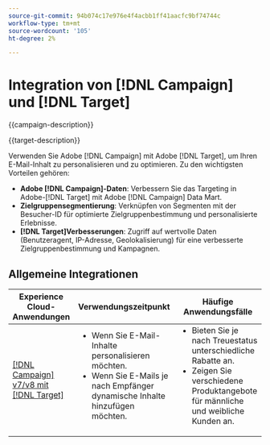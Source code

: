 ```yaml
---
source-git-commit: 94b074c17e976e4f4acbb1ff41aacfc9bf74744c
workflow-type: tm+mt
source-wordcount: '105'
ht-degree: 2%

---
```



# Integration von [!DNL Campaign] und [!DNL Target]

{{campaign-description}}

{{target-description}}

Verwenden Sie Adobe [!DNL Campaign] mit Adobe [!DNL Target], um Ihren E-Mail-Inhalt zu personalisieren und zu optimieren. Zu den wichtigsten Vorteilen gehören:

+ **Adobe [!DNL Campaign]-Daten**: Verbessern Sie das Targeting in Adobe-[!DNL Target] mit Adobe [!DNL Campaign] Data Mart.
+ **Zielgruppensegmentierung**: Verknüpfen von Segmenten mit der Besucher-ID für optimierte Zielgruppenbestimmung und personalisierte Erlebnisse.
+ **[!DNL Target]Verbesserungen**: Zugriff auf wertvolle Daten (Benutzeragent, IP-Adresse, Geolokalisierung) für eine verbesserte Zielgruppenbestimmung und Kampagnen.

## Allgemeine Integrationen

<table>
    <thead>
        <tr>
            <th>Experience Cloud-Anwendungen</th>
            <th>Verwendungszeitpunkt</th>
            <th>Häufige Anwendungsfälle</th>
        </tr>
    </thead>
    <tbody>
        <tr>
            <td><a href="https://experienceleague.adobe.com/docs/campaign-classic-learn/tutorials/integrating/target-integration.html" target="_blank" rel="noreferrer">[!DNL Campaign] v7/v8 mit [!DNL Target]</a></td>
            <td>
                <ul style="margin-top: 0;">
                    <li>Wenn Sie E-Mail-Inhalte personalisieren möchten.</li>
                    <li>Wenn Sie E-Mails je nach Empfänger dynamische Inhalte hinzufügen möchten.</li>
                </ul>
            </td>
            <td>
              <ul style="margin-top: 0;">
                <li>Bieten Sie je nach Treuestatus unterschiedliche Rabatte an. </li>
                <li>Zeigen Sie verschiedene Produktangebote für männliche und weibliche Kunden an.
              </ul>
            </td>
        </tr>     
    </tbody>          
</table>

